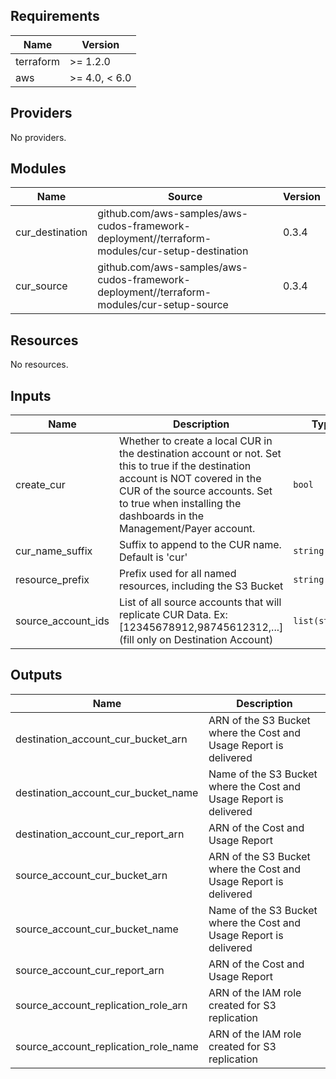 <!-- BEGIN_TF_DOCS -->
## Requirements

| Name | Version |
|------|---------|
| terraform | >= 1.2.0 |
| aws | >= 4.0, < 6.0 |

## Providers

No providers.

## Modules

| Name | Source | Version |
|------|--------|---------|
| cur\_destination | github.com/aws-samples/aws-cudos-framework-deployment//terraform-modules/cur-setup-destination | 0.3.4 |
| cur\_source | github.com/aws-samples/aws-cudos-framework-deployment//terraform-modules/cur-setup-source | 0.3.4 |

## Resources

No resources.

## Inputs

| Name | Description | Type | Default | Required |
|------|-------------|------|---------|:--------:|
| create\_cur | Whether to create a local CUR in the destination account or not. Set this to true if the destination account is NOT covered in the CUR of the source accounts.  Set to true when installing the dashboards in the Management/Payer account. | `bool` | `false` | no |
| cur\_name\_suffix | Suffix to append to the CUR name. Default is 'cur' | `string` | `null` | no |
| resource\_prefix | Prefix used for all named resources, including the S3 Bucket | `string` | `null` | no |
| source\_account\_ids | List of all source accounts that will replicate CUR Data. Ex:  [12345678912,98745612312,...] (fill only on Destination Account) | `list(string)` | n/a | yes |

## Outputs

| Name | Description |
|------|-------------|
| destination\_account\_cur\_bucket\_arn | ARN of the S3 Bucket where the Cost and Usage Report is delivered |
| destination\_account\_cur\_bucket\_name | Name of the S3 Bucket where the Cost and Usage Report is delivered |
| destination\_account\_cur\_report\_arn | ARN of the Cost and Usage Report |
| source\_account\_cur\_bucket\_arn | ARN of the S3 Bucket where the Cost and Usage Report is delivered |
| source\_account\_cur\_bucket\_name | Name of the S3 Bucket where the Cost and Usage Report is delivered |
| source\_account\_cur\_report\_arn | ARN of the Cost and Usage Report |
| source\_account\_replication\_role\_arn | ARN of the IAM role created for S3 replication |
| source\_account\_replication\_role\_name | ARN of the IAM role created for S3 replication |
<!-- END_TF_DOCS -->